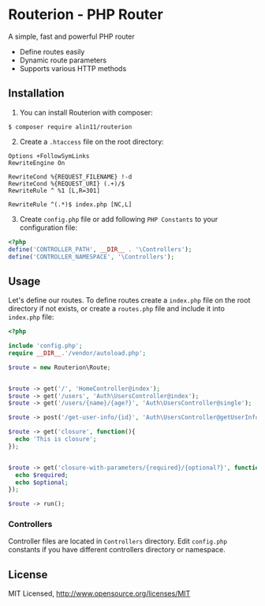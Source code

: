 # Routerion - PHP Router

A simple, fast and powerful PHP router

* Define routes easily
* Dynamic route parameters
* Supports various HTTP methods

## Installation

1. You can install Routerion with composer:

```$ composer require alin11/routerion```


2. Create a `.htaccess` file on the root directory:

```htaccess
Options +FollowSymLinks
RewriteEngine On

RewriteCond %{REQUEST_FILENAME} !-d
RewriteCond %{REQUEST_URI} (.+)/$
RewriteRule ^ %1 [L,R=301]

RewriteRule ^(.*)$ index.php [NC,L]
```

3. Create `config.php` file or add following `PHP Constants` to your configuration file:

```php
<?php
define('CONTROLLER_PATH', __DIR__ . '\Controllers');
define('CONTROLLER_NAMESPACE', '\Controllers');
```

## Usage

Let's define our routes. To define routes create a `index.php` file on the root directory if not exists, or create a `routes.php` file and include it into `index.php` file:

```php
<?php

include 'config.php';
require __DIR__.'/vendor/autoload.php';

$route = new Routerion\Route;


$route -> get('/', 'HomeController@index');
$route -> get('/users', 'Auth\UsersController@index');
$route -> get('/users/{name}/{age?}', 'Auth\UsersController@single');

$route -> post('/get-user-info/{id}', 'Auth\UsersController@getUserInfo');

$route -> get('closure', function(){
  echo 'This is closure';
});


$route -> get('closure-with-parameters/{required}/{optional?}', function($required, $optional = null){
  echo $required;
  echo $optional;
});

$route -> run();
```


### Controllers

Controller files are located in `Controllers` directory. Edit `config.php` constants if you have different controllers directory or namespace.


## License

MIT Licensed, <http://www.opensource.org/licenses/MIT>